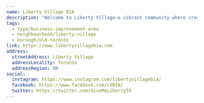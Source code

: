```yaml
---
name: Liberty Village BIA
description: "Welcome to Liberty Village—a vibrant community where creativity thrives, businesses flourish, and connections develop. Blending heritage charm with modern energy, it's a dynamic hub for work, dining, and innovation, alive with infinite possibilities. Founded in 2001 as Canada's first commercial-based Business Improvement Area."
tags:
  - type/business-improvement-area
  - neighbourhood/liberty-village
  - borough/old-toronto
link: https://www.libertyvillagebia.com
address:
  streetAddress: Liberty Village
  addressLocality: Toronto
  addressRegion: ON
social:
  instagram: https://www.instagram.com/libertyvillagebia/
  facebook: https://www.facebook.com/LVBIA/
  twitter: https://twitter.com/GiveMeLibertyTO
---
```

